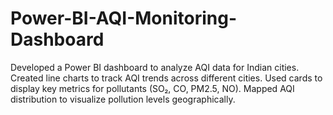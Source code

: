 # Power-BI-AQI-Monitoring-Dashboard
Developed a Power BI dashboard to analyze AQI data for Indian cities. Created line charts to track AQI trends across different cities. Used cards to display key metrics for pollutants (SO₂, CO, PM2.5, NO). Mapped AQI distribution to visualize pollution levels geographically.
